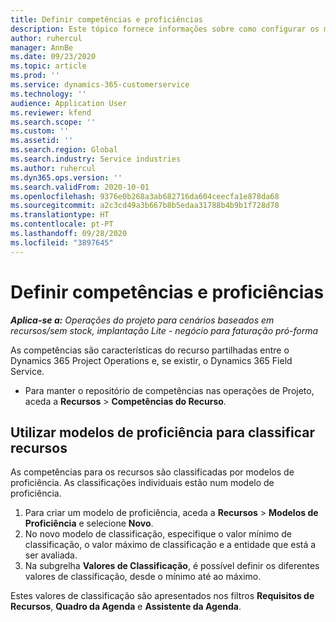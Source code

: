 ```yaml
---
title: Definir competências e proficiências
description: Este tópico fornece informações sobre como configurar os modelos de proficiência para avaliar os recursos.
author: ruhercul
manager: AnnBe
ms.date: 09/23/2020
ms.topic: article
ms.prod: ''
ms.service: dynamics-365-customerservice
ms.technology: ''
audience: Application User
ms.reviewer: kfend
ms.search.scope: ''
ms.custom: ''
ms.assetid: ''
ms.search.region: Global
ms.search.industry: Service industries
ms.author: ruhercul
ms.dyn365.ops.version: ''
ms.search.validFrom: 2020-10-01
ms.openlocfilehash: 9376e0b268a3ab682716da604ceecfa1e878da68
ms.sourcegitcommit: a2c3cd49a3b667b8b5edaa31788b4b9b1f728d78
ms.translationtype: HT
ms.contentlocale: pt-PT
ms.lasthandoff: 09/28/2020
ms.locfileid: "3897645"
---
```

# <a name="define-skills-and-proficiencies"></a>Definir competências e proficiências

_**Aplica-se a:** Operações do projeto para cenários baseados em recursos/sem stock, implantação Lite - negócio para faturação pró-forma_

As competências são características do recurso partilhadas entre o Dynamics 365 Project Operations e, se existir, o Dynamics 365 Field Service. 

- Para manter o repositório de competências nas operações de Projeto, aceda a **Recursos** \> **Competências do Recurso**. 

## <a name="use-proficiency-models-to-rate-resources"></a>Utilizar modelos de proficiência para classificar recursos

As competências para os recursos são classificadas por modelos de proficiência. As classificações individuais estão num modelo de proficiência. 

1. Para criar um modelo de proficiência, aceda a **Recursos** \> **Modelos de Proficiência** e selecione **Novo**.
2. No novo modelo de classificação, especifique o valor mínimo de classificação, o valor máximo de classificação e a entidade que está a ser avaliada.
3. Na subgrelha **Valores de Classificação**, é possível definir os diferentes valores de classificação, desde o mínimo até ao máximo.


Estes valores de classificação são apresentados nos filtros **Requisitos de Recursos**, **Quadro da Agenda** e **Assistente da Agenda**.
